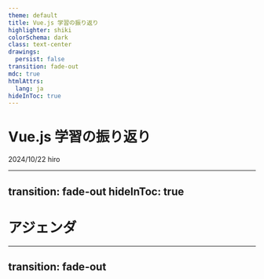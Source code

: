 ```yaml
---
theme: default
title: Vue.js 学習の振り返り
highlighter: shiki
colorSchema: dark
class: text-center
drawings:
  persist: false
transition: fade-out
mdc: true
htmlAttrs:
  lang: ja
hideInToc: true
---
```


# <span class="text-green-600">Vue.js</span> 学習の振り返り<carbon-logo-vue />
<div>
  <span class="mr-6">2024/10/22</span>
  <span>hiro</span>
</div>
<div class="abs-br m-6 flex gap-0">
  <a href="https://x.com/hiro_xre" target="_blank" alt="GitHub" title="Open in X"
    class="text-xl slidev-icon-btn opacity-50 !border-none !hover:text-white">
    <carbon-logo-x />
  </a>
  <a href="https://github.com/xrealizex" target="_blank" alt="GitHub" title="Open in GitHub"
    class="text-xl slidev-icon-btn opacity-50 !border-none !hover:text-white">
    <carbon-logo-github />
  </a>
</div>

---
transition: fade-out
hideInToc: true
---

# アジェンダ

<Toc />

---
transition: fade-out
---

<Title title="はじめに" tag="h1" />
<div class="mt-10">
  <p>Vue.jsの学習を振り返り......</p>
  <p>どのような学習したか</p>
  <p>どのようなことがあったか</p>
  <p>について話していきます</p>
  <p>少しでも参考になるものがあれば幸いです！</p>
</div>

---
transition: fade-out
---

<Title title="チュートリアル" tag="h1" />

https://ja.vuejs.org/tutorial/#step-1

実はチュートリアルのはじめに大事なことが書いてありました
> このチュートリアルの目的はブラウザーで Vue で作業することがどのような感じなのかいち早く体験してもらうことです。網羅的な内容を目指すものではないため、すべてを理解してから次に進む必要はありません。しかしながら、すべてを完了したあと、各項目についてより詳しく説明しているガイドを必ずお読みください。

ここで大事な部分は
> すべてを完了したあと、各項目についてより詳しく説明しているガイドを必ずお読みください。

です

**ガイド**読んでいますか？

---
transition: fade-out
layout: image
image: ./public/images/computed.png
---

---
transition: fade-out
layout: image
image: ./public/images/computed-guide.png
---

---
transition: fade-out
hideInToc: true
---

<Title title="つまり？" tag="h1" />


何が言いたいかというと...

今からでもチュートリアル内のリンクを追っていくだけで得られるものがあるはず

先ほどの例ではcomputed定義とメソッド定義でどのような違いがあるか認識できました！

---
transition: fade-out
hideInToc: true
---

<Title title="まとめ" tag="h1" />

実際ここまで知らなくても動作上は問題ない場合が多いけど......

* Vueが提供してくれているもの（computedなど）の特徴を知っておくことで

* 各APIやビルトインの**正しい使い方**を理解し

* Vueのエコシステムの恩恵を最大限享受できる

と思います

プロダクトをどんどんスマートにしていきましょう！

---
transition: fade-out
---

<Title title="chibivue" tag="h1" />

https://ubugeeei.github.io/chibivue/

著者はubugeeei (うぶげ)さん

chibivueとは？

> * Vue.js についての理解を深める
>
>   Vue.js とは何なのか? どのような構成で成り立っているのか?
> * Vue.js の基本的な機能を実装できるようになる
>
>   実際に基本的な機能を実装してみる
> * vuejs/core のソースコードを読めるようになる
>
>   実装と本家のコードとの関連を把握して，実際にどんな実装になっているのかを把握する

何やら難しそう......🤔

---
transition: fade-out
hideInToc: true
---

<Title title="当時の悩み" tag="h1" />

実際難しいです（まだ全然完走できていない）

しかしそれ以上に楽しいです

いずれにせよ......

業務では出会わない設計手法・コードが盛りだくさん

ひとりで**完全に理解した**状態になるのは難しい

どうしよう......🤔

---
transition: fade-out
hideInToc: true
---

<Title title="ペアプロ？" tag="h1" />

そんなとき......

著者のubugeeeiさんに直接教えて頂く機会がありました！

私にとって本当に貴重な経験でした（超絶感謝）

---
transition: fade-out
hideInToc: true
---

<Title title="どうだった？" tag="h1" />

* DI・DIPのおおまかな理解が得られた
* Vue.js/coreのディレクトリ構成が理解できVueがより楽しくなった
  * ドキュメントにない部分で詰まった時にソースコードを読みにいけるようになった
* 普段書かないコードに触れることで思考の幅が広がった
* 刺激になった
* Vueコミュニティに貢献したいと思うようになった

---
transition: fade-out
hideInToc: true
---

<Title title="ちょっと恩返し" tag="h1" />

恩返しの第一歩として記事を書きました

[vuejs/core のソースコードを探検する楽しさ](https://zenn.dev/comm_vue_nuxt/articles/413285d321e495)

記事を書くことで得られたことは

* 理解できたことの整理
* アウトプットによる理解の深堀り
* 自身の認知向上
* Vueコミュニティの認知（Vueコミュニティへの貢献）

---
transition: fade-out
hideInToc: true
---

<Title title="所感" tag="h1" />

自分だけしか知らないなんてことはないですし

コミュニティへの貢献にもなるので

アウトプットの大切さを実感しました

---
transition: fade-out
hideInToc: true
---

<Title title="まとめ" tag="h1" />

何が言いたいかというと......

* chibivueを通してVueの内部実装が大まかに分かる
  * Vueがより楽しくなる
* 分からないことがあったら行動を起こしてみる
  * 誰かしら助けてくれるはず
  * 自己成長のチャンスになる
* アウトプットしてみる
  * コミュニティに貢献できる
  * 誰か見てくれている（今回の登壇も記事がきっかけでした）

---
transition: fade-out
hideInToc: true
---

<Title title="補足" tag="h1" />

chibivueにはDiscord Serverがあります！

https://discord.gg/aVHvmbmSRy

参加するだけで得られることが多いです

参加しない理由がないです

何が得られるかは是非ご自身の目でご確認を！

---
transition: fade-out
---

<Title title="イベント参加" tag="h1" />

<div class="mt-10">
  <p>以下の目的を持ってイベントに参加していました</p>
  <br>
  <ul>
    <li>エンジニアとしてキャリアスタートしたばかりで知り合いがいない
      <ul>
        <li>知り合いが欲しい</li>
      </ul>
    </li>
    <li>社内のエンジニアとしか技術的な交流がない
      <ul>
        <li>価値観や技術レベルを俯瞰したい</li>
      </ul>
    </li>
    <li>自己学習のモチベーションが続かない
      <ul>
        <li>刺激や危機感を得たい</li>
      </ul>
    </li>
    <li>無理のないスケジュールで
      <ul>
        <li>イベント参加を苦にしたくない</li>
      </ul>
    </li>
  </ul>
</div>

---
layout: two-cols
transition: fade-out
hideInToc: true
---

<Title class="text-green-600" title="Vue.js v-tokyo Meetup #19" tag="h1" />

<div class="mt-5">
  <p>2024/03/06(水) @株式会社オプティム</p>
  <p>メインセッション: Vue 3.4</p>
  <br>
  <p>はじめて参加したオフラインイベント</p>
  <p>この頃はセッションの内容をあまり理解できていなかった</p>
  <p>Xで交流のあった方何人かと顔合わせできた</p>
  <p>雰囲気を楽しんでいた</p>
</div>

::right::

<Tweet id="1765316995904606552" scale="0.85" />

---
transition: fade-out
hideInToc: true
---

<Title title="どうだった？" tag="h1" />

<div class="mt-10">
  <ul>
    <li>純粋に楽しかった</li>
    <li>温たかいコミュニティだなと感じた</li>
    <li>自身の情報感度の低さを痛感した</li>
    <li>自身の技術力の低さを痛感した</li>
  </ul>
  <p>次も行きたい！</p>
  <p>もっと頑張らないと！</p>
</div>

---
layout: two-cols
transition: fade-out
hideInToc: true
---

<Title class="text-green-600" title="Vue.js v-tokyo Meetup #21" tag="h1" />

<div class="mt-5">
  <p>2024/07/26(金) @Pleasanter Lounge</p>
  <p>メインセッション: Nuxt4</p>
  <br>
  <p>Vue関連では2回目の参加となったイベント</p>
  <p>Nuxtなんもわからん状態だったので必死にキャッチアップした記憶</p>
  <p>各セッションの内容が大体分かるようになっていて少し成長を感じた</p>
  <p>知り合いも少し増えていた</p>
</div>

::right::

<Tweet id="1816063578866352515" scale="0.95" cards="hidden"/>

---
transition: fade-out
hideInToc: true
---

<Title title="どうだった？" tag="h1" />

<div class="mt-10">
  <ul>
    <li>コミュニティの温たかさを再認識した</li>
    <li>技術面でも楽しめるようになっていた</li>
    <li>情報感度が上がっていた</li>
  </ul>
  <p>セッション楽しい！</p>
  <p>コミュニティ楽しい！</p>
</div>

---
layout: two-cols
transition: fade-out
hideInToc: true
---

<Title class="text-green-600" title="Vue Fes Japan 2024" tag="h1" />

<div class="mt-5">
  <p>2024/10/19(土)</p>
  <p>@大手町プレイス ホール＆カンファレンス</p>
  <br>
  <p>今年一番のイベント</p>
  <p>全てにおいて最高に楽しかった</p>
  <p>スタッフとして参加したのははじめて</p>
</div>

::right::

<Tweet id="1847453039223066870" scale="1.00" />

---
transition: fade-out
hideInToc: true
---

<Title title="どうだった？" tag="h1" />

<div class="mt-10">
  <ul>
    <li>会場が大きくてびっくりした</li>
    <li>参加者が多くてびっくりした</li>
    <li>熱量がすごくてびっくりした</li>
    <li>海外の著名人が近くにいてびっくりした</li>
    <li>びっくりし過ぎて気を失ってしまった</li>
  </ul>
</div>

---
transition: fade-out
hideInToc: true
---

<Title title="支えてくれている人がいる" tag="h1" />

<div class="mt-10">
  <p>これだけの規模のイベントを準備・実行するにはどれだけの時間や苦労がかかるか</p>
  <p><span class="text-green-600" font-bold>仕事もある中で</span>イベント準備もしてくれている</p>
  <p>そういった方々がいる中で楽しさや便利さを享受している</p>
</div>

---
transition: fade-out
hideInToc: true
---

<Title title="まとめ" tag="h1" />

<div class="mt-10">
  <p>何が言いたいかというと......</p>
  <p>そういったことに気づけたなら支える側になりたい</p>
  <p>コミュニティ支援もOSSコントリビュートも</p>
  <p><span class="text-green-600" font-bold>できることから</span>はじめたい</p>
  <p>これを聞いて頂いている方も是非Vueコミュニティへ</p>
  <p>人としても成長できると思います！</p>
</div>

---
transition: fade-out
---

<Title title="終わりに" tag="h1" />

---

# Components

<div grid="~ cols-2 gap-4">
<div>

You can use Vue components directly inside your slides.

We have provided a few built-in components like `<Tweet/>` and `<Youtube/>` that you can use directly. And adding your custom components is also super easy.

```html
<Counter :count="10" />
```

<!-- ./components/Counter.vue -->
<Counter :count="10" m="t-4" />

Check out [the guides](https://sli.dev/builtin/components.html) for more.

</div>
<div>

```html
<Tweet id="1390115482657726468" />
```

<Tweet id="1390115482657726468" scale="0.65" />

</div>
</div>

<!--
Presenter note with **bold**, *italic*, and ~~striked~~ text.

Also, HTML elements are valid:
<div class="flex w-full">
  <span style="flex-grow: 1;">Left content</span>
  <span>Right content</span>
</div>
-->

---
class: px-20
---

# Themes

Slidev comes with powerful theming support. Themes can provide styles, layouts, components, or even configurations for tools. Switching between themes by just **one edit** in your frontmatter:

<div grid="~ cols-2 gap-2" m="t-2">

```yaml
---
theme: default
---
```

```yaml
---
theme: seriph
---
```

<img border="rounded" src="https://github.com/slidevjs/themes/blob/main/screenshots/theme-default/01.png?raw=true" alt="">

<img border="rounded" src="https://github.com/slidevjs/themes/blob/main/screenshots/theme-seriph/01.png?raw=true" alt="">

</div>

Read more about [How to use a theme](https://sli.dev/guide/theme-addon#use-theme) and
check out the [Awesome Themes Gallery](https://sli.dev/resources/theme-gallery).

---

# Clicks Animations

You can add `v-click` to elements to add a click animation.

<div v-click>

This shows up when you click the slide:

```html
<div v-click>This shows up when you click the slide.</div>
```

</div>

<br>

<v-click>

The <span v-mark.red="3"><code>v-mark</code> directive</span>
also allows you to add
<span v-mark.circle.orange="4">inline marks</span>
, powered by [Rough Notation](https://roughnotation.com/):

```html
<span v-mark.underline.orange>inline markers</span>
```

</v-click>

<div mt-20 v-click>

[Learn more](https://sli.dev/guide/animations#click-animation)

</div>

---

# Motions

Motion animations are powered by [@vueuse/motion](https://motion.vueuse.org/), triggered by `v-motion` directive.

```html
<div
  v-motion
  :initial="{ x: -80 }"
  :enter="{ x: 0 }"
  :click-3="{ x: 80 }"
  :leave="{ x: 1000 }"
>
  Slidev
</div>
```

<div class="w-60 relative">
  <div class="relative w-40 h-40">
    <img
      v-motion
      :initial="{ x: 800, y: -100, scale: 1.5, rotate: -50 }"
      :enter="final"
      class="absolute inset-0"
      src="https://sli.dev/logo-square.png"
      alt=""
    />
    <img
      v-motion
      :initial="{ y: 500, x: -100, scale: 2 }"
      :enter="final"
      class="absolute inset-0"
      src="https://sli.dev/logo-circle.png"
      alt=""
    />
    <img
      v-motion
      :initial="{ x: 600, y: 400, scale: 2, rotate: 100 }"
      :enter="final"
      class="absolute inset-0"
      src="https://sli.dev/logo-triangle.png"
      alt=""
    />
  </div>

  <div
    class="text-5xl absolute top-14 left-40 text-[#2B90B6] -z-1"
    v-motion
    :initial="{ x: -80, opacity: 0}"
    :enter="{ x: 0, opacity: 1, transition: { delay: 2000, duration: 1000 } }">
    Slidev
  </div>
</div>

<!-- vue script setup scripts can be directly used in markdown, and will only affects current page -->
<script setup lang="ts">
const final = {
  x: 0,
  y: 0,
  rotate: 0,
  scale: 1,
  transition: {
    type: 'spring',
    damping: 10,
    stiffness: 20,
    mass: 2
  }
}
</script>

<div
  v-motion
  :initial="{ x:35, y: 30, opacity: 0}"
  :enter="{ y: 0, opacity: 1, transition: { delay: 3500 } }">

[Learn more](https://sli.dev/guide/animations.html#motion)

</div>

---

# LaTeX

LaTeX is supported out-of-box. Powered by [KaTeX](https://katex.org/).

<div h-3 />

Inline $\sqrt{3x-1}+(1+x)^2$

Block
$$ {1|3|all}
\begin{aligned}
\nabla \cdot \vec{E} &= \frac{\rho}{\varepsilon_0} \\
\nabla \cdot \vec{B} &= 0 \\
\nabla \times \vec{E} &= -\frac{\partial\vec{B}}{\partial t} \\
\nabla \times \vec{B} &= \mu_0\vec{J} + \mu_0\varepsilon_0\frac{\partial\vec{E}}{\partial t}
\end{aligned}
$$

[Learn more](https://sli.dev/features/latex)

---

# Diagrams

You can create diagrams / graphs from textual descriptions, directly in your Markdown.

<div class="grid grid-cols-4 gap-5 pt-4 -mb-6">

```mermaid {scale: 0.5, alt: 'A simple sequence diagram'}
sequenceDiagram
    Alice->John: Hello John, how are you?
    Note over Alice,John: A typical interaction
```

```mermaid {theme: 'neutral', scale: 0.8}
graph TD
B[Text] --> C{Decision}
C -->|One| D[Result 1]
C -->|Two| E[Result 2]
```

```mermaid
mindmap
  root((mindmap))
    Origins
      Long history
      ::icon(fa fa-book)
      Popularisation
        British popular psychology author Tony Buzan
    Research
      On effectiveness<br/>and features
      On Automatic creation
        Uses
            Creative techniques
            Strategic planning
            Argument mapping
    Tools
      Pen and paper
      Mermaid
```

```plantuml {scale: 0.7}
@startuml

package "Some Group" {
  HTTP - [First Component]
  [Another Component]
}

node "Other Groups" {
  FTP - [Second Component]
  [First Component] --> FTP
}

cloud {
  [Example 1]
}

database "MySql" {
  folder "This is my folder" {
    [Folder 3]
  }
  frame "Foo" {
    [Frame 4]
  }
}

[Another Component] --> [Example 1]
[Example 1] --> [Folder 3]
[Folder 3] --> [Frame 4]

@enduml
```

</div>

Learn more: [Mermaid Diagrams](https://sli.dev/features/mermaid) and [PlantUML Diagrams](https://sli.dev/features/plantuml)

---
foo: bar
dragPos:
  square: 691,32,167,_,-16
---

# Draggable Elements

Double-click on the draggable elements to edit their positions.

<br>

###### Directive Usage

```md
<img v-drag="'square'" src="https://sli.dev/logo.png">
```

<br>

###### Component Usage

```md
<v-drag text-3xl>
  <carbon:arrow-up />
  Use the `v-drag` component to have a draggable container!
</v-drag>
```

<v-drag pos="663,206,261,_,-15"undefinedundefined>
  <div text-center text-3xl border border-main rounded>
    Double-click me!
  </div>
</v-drag>

<img v-drag="'square'" src="https://sli.dev/logo.png">

###### Draggable Arrow

```md
<v-drag-arrow two-way />
```

<v-drag-arrow pos="67,452,253,46" two-way op70 />

---

# Monaco Editor

Slidev provides built-in Monaco Editor support.

Add `{monaco}` to the code block to turn it into an editor:

```ts {monaco}
import { ref } from 'vue'
import { emptyArray } from './external'

const arr = ref(emptyArray(10))
```

Use `{monaco-run}` to create an editor that can execute the code directly in the slide:

```ts {monaco-run}
import { version } from 'vue'
import { emptyArray, sayHello } from './external'

sayHello()
console.log(`vue ${version}`)
console.log(emptyArray<number>(10).reduce(fib => [...fib, fib.at(-1)! + fib.at(-2)!], [1, 1]))
```

---
layout: center
class: text-center
---

# Learn More

[Documentation](https://sli.dev) · [GitHub](https://github.com/slidevjs/slidev) · [Showcases](https://sli.dev/resources/showcases)

<PoweredBySlidev mt-10 />
